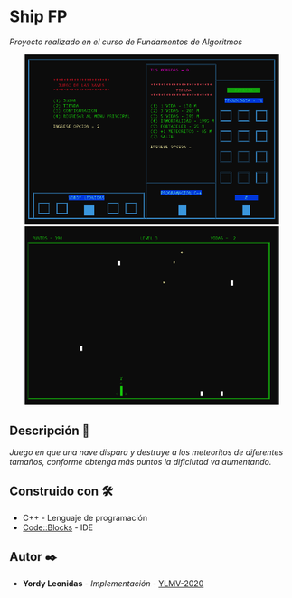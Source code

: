 # Ship FP 

_Proyecto realizado en el curso de Fundamentos de Algoritmos_

<p align="center">
  <img src="https://github.com/YLMV-2020/Ship-FP/blob/main/screenshot/game1.png" width="450px">
  <img src="https://github.com/YLMV-2020/Ship-FP/blob/main/screenshot/game2.png" width="450px">
</p>
 
 ## Descripción 🚀

_Juego en que una nave dispara y destruye a los meteoritos de diferentes tamaños, conforme obtenga más puntos la dificlutad va aumentando._

## Construido con 🛠️

* C++ - Lenguaje de programación
* [Code::Blocks](https://www.codeblocks.org) - IDE

## Autor ✒️

* **Yordy Leonidas** - *Implementación* - [YLMV-2020](https://github.com/YLMV-2020)
